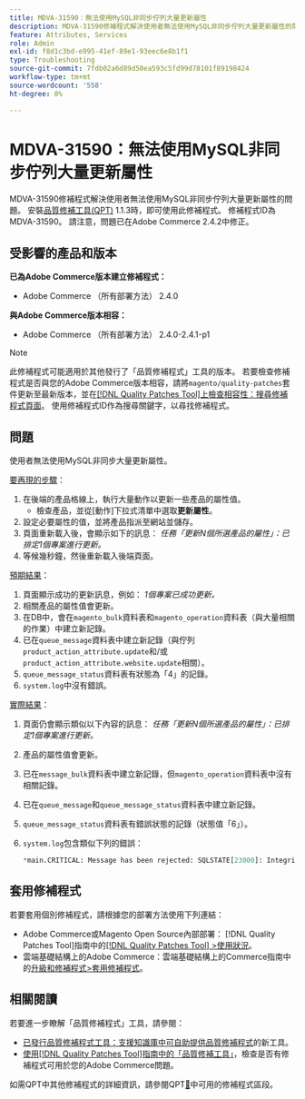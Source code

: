 ```yaml
---
title: MDVA-31590：無法使用MySQL非同步佇列大量更新屬性
description: MDVA-31590修補程式解決使用者無法使用MySQL非同步佇列大量更新屬性的問題。 安裝[Quality Patches Tool (QPT)](https://experienceleague.adobe.com/zh-hant/docs/commerce-operations/tools/quality-patches-tool/quality-patches-tool-to-self-serve-quality-patches) 1.1.3後，即可使用此修補程式。 修補程式ID為MDVA-31590。 請注意，問題已在Adobe Commerce 2.4.2中修正。
feature: Attributes, Services
role: Admin
exl-id: f8d1c3bd-e995-41ef-89e1-93eec6e8b1f1
type: Troubleshooting
source-git-commit: 7fdb02a6d89d50ea593c5fd99d78101f89198424
workflow-type: tm+mt
source-wordcount: '558'
ht-degree: 0%

---
```


# MDVA-31590：無法使用MySQL非同步佇列大量更新屬性

MDVA-31590修補程式解決使用者無法使用MySQL非同步佇列大量更新屬性的問題。 安裝[品質修補工具(QPT)](https://experienceleague.adobe.com/zh-hant/docs/commerce-operations/tools/quality-patches-tool/quality-patches-tool-to-self-serve-quality-patches) 1.1.3時，即可使用此修補程式。 修補程式ID為MDVA-31590。 請注意，問題已在Adobe Commerce 2.4.2中修正。

## 受影響的產品和版本

**已為Adobe Commerce版本建立修補程式：**

* Adobe Commerce （所有部署方法） 2.4.0

**與Adobe Commerce版本相容：**

* Adobe Commerce （所有部署方法） 2.4.0-2.4.1-p1

>[!NOTE]
>
>此修補程式可能適用於其他發行了「品質修補程式」工具的版本。 若要檢查修補程式是否與您的Adobe Commerce版本相容，請將`magento/quality-patches`套件更新至最新版本，並在[[!DNL Quality Patches Tool]上檢查相容性：搜尋修補程式頁面](https://experienceleague.adobe.com/zh-hant/docs/commerce-operations/tools/quality-patches-tool/quality-patches-tool-to-self-serve-quality-patches)。 使用修補程式ID作為搜尋關鍵字，以尋找修補程式。

## 問題

使用者無法使用MySQL非同步大量更新屬性。

<u>要再現的步驟</u>：

1. 在後端的產品格線上，執行大量動作以更新一些產品的屬性值。
   * 檢查產品，並從[動作]下拉式清單中選取&#x200B;**更新屬性**。
1. 設定必要屬性的值，並將產品指派至網站並儲存。
1. 頁面重新載入後，會顯示如下的訊息：
   *任務「更新N個所選產品的屬性」：已排定1個專案進行更新。*
1. 等候幾秒鐘，然後重新載入後端頁面。

<u>預期結果</u>：

1. 頁面顯示成功的更新訊息，例如： *1個專案已成功更新。*
1. 相關產品的屬性值會更新。
1. 在DB中，會在`magento_bulk`資料表和`magento_operation`資料表（與大量相關的作業）中建立新記錄。
1. 已在`queue_message`資料表中建立新記錄（與佇列`product_action_attribute.update`和/或`product_action_attribute.website.update`相關）。
1. `queue_message_status`資料表有狀態為「4」的記錄。
1. `system.log`中沒有錯誤。

<u>實際結果</u>：

1. 頁面仍會顯示類似以下內容的訊息：
   *任務「更新N個所選產品的屬性」：已排定1個專案進行更新。*
1. 產品的屬性值會更新。
1. 已在`message_bulk`資料表中建立新記錄，但`magento_operation`資料表中沒有相關記錄。
1. 已在`queue_message`和`queue_message_status`資料表中建立新記錄。
1. `queue_message_status`資料表有錯誤狀態的記錄（狀態值「6」）。
1. `system.log`包含類似下列的錯誤：

   ```sql
   *main.CRITICAL: Message has been rejected: SQLSTATE[23000]: Integrity constraint violation: 1048 Column 'operation_key' cannot be null, query was: INSERT INTO {{magento_operation}} ({{id}}, {{bulk_uuid}}, {{topic_name}}, {{serialized_data}}, {{result_serialized_data}}, {{status}}, {{error_code}}, {{result_message}}, {{operation_key}}) VALUES (?, ?, ?, ?, ?, ?, ?, ?, ?) [] []*
   ```

## 套用修補程式

若要套用個別修補程式，請根據您的部署方法使用下列連結：

* Adobe Commerce或Magento Open Source內部部署： [!DNL Quality Patches Tool]指南中的[[!DNL Quality Patches Tool] >使用狀況](/help/tools/quality-patches-tool/usage.md)。
* 雲端基礎結構上的Adobe Commerce：雲端基礎結構上的Commerce指南中的[升級和修補程式>套用修補程式](https://experienceleague.adobe.com/docs/commerce-cloud-service/user-guide/develop/upgrade/apply-patches.html?lang=zh-Hant)。

## 相關閱讀

若要進一步瞭解「品質修補程式」工具，請參閱：

* [已發行品質修補程式工具：支援知識庫中可自助提供品質修補程式](https://experienceleague.adobe.com/zh-hant/docs/commerce-operations/tools/quality-patches-tool/quality-patches-tool-to-self-serve-quality-patches)的新工具。
* [使用[!DNL Quality Patches Tool]指南中的「品質修補工具」](/help/tools/quality-patches-tool/patches-available-in-qpt/check-patch-for-magento-issue-with-magento-quality-patches.md)，檢查是否有修補程式可用於您的Adobe Commerce問題。

如需QPT中其他修補程式的詳細資訊，請參閱QPT[&#128279;](https://support.magento.com/hc/en-us/sections/360010506631-Patches-available-in-MQP-tool-)中可用的修補程式區段。

